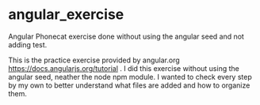 # angular_exercise
Angular Phonecat exercise done without using the angular seed and not adding test.

This is the practice exercise provided by angular.org https://docs.angularjs.org/tutorial . I did this exercise without using 
the angular seed, neather the node npm module. I wanted to check every step by my own to better understand what files are added 
and how to organize them. 
